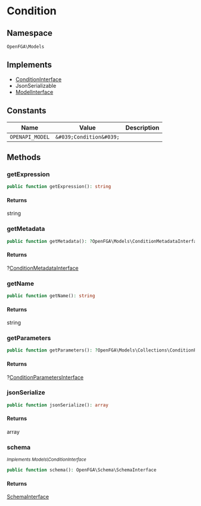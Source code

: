 # Condition


## Namespace
`OpenFGA\Models`

## Implements
* [ConditionInterface](Models/ConditionInterface.md)
* JsonSerializable
* [ModelInterface](Models/ModelInterface.md)

## Constants
| Name | Value | Description |
|------|-------|-------------|
| `OPENAPI_MODEL` | `&#039;Condition&#039;` |  |


## Methods
### getExpression


```php
public function getExpression(): string
```



#### Returns
string

### getMetadata


```php
public function getMetadata(): ?OpenFGA\Models\ConditionMetadataInterface
```



#### Returns
?[ConditionMetadataInterface](Models/ConditionMetadataInterface.md)

### getName


```php
public function getName(): string
```



#### Returns
string

### getParameters


```php
public function getParameters(): ?OpenFGA\Models\Collections\ConditionParametersInterface
```



#### Returns
?[ConditionParametersInterface](Models/Collections/ConditionParametersInterface.md)

### jsonSerialize


```php
public function jsonSerialize(): array
```



#### Returns
array

### schema

*<small>Implements Models\ConditionInterface</small>*  

```php
public function schema(): OpenFGA\Schema\SchemaInterface
```



#### Returns
[SchemaInterface](Schema/SchemaInterface.md)

